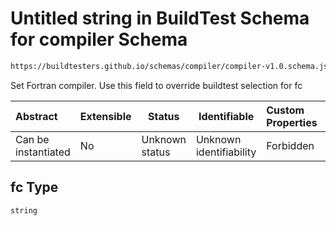 # Untitled string in BuildTest Schema for compiler Schema

```txt
https://buildtesters.github.io/schemas/compiler/compiler-v1.0.schema.json#/properties/build/properties/fc
```

Set Fortran compiler. Use this field to override buildtest selection for fc


| Abstract            | Extensible | Status         | Identifiable            | Custom Properties | Additional Properties | Access Restrictions | Defined In                                                                                |
| :------------------ | ---------- | -------------- | ----------------------- | :---------------- | --------------------- | ------------------- | ----------------------------------------------------------------------------------------- |
| Can be instantiated | No         | Unknown status | Unknown identifiability | Forbidden         | Allowed               | none                | [compiler-v1.0.schema.json\*](../../out/compiler-v1.0.schema.json "open original schema") |

## fc Type

`string`
